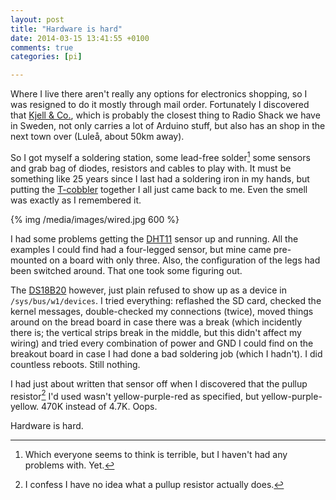 ```yaml
---
layout: post
title: "Hardware is hard"
date: 2014-03-15 13:41:55 +0100
comments: true
categories: [pi]

---
```


Where I live there aren't really any options for electronics shopping,
so I was resigned to do it mostly through mail order. Fortunately I
discovered that [Kjell & Co.][kjell], which is probably the closest
thing to Radio Shack we have in Sweden, not only carries a lot of
Arduino stuff, but also has an shop in the next town over (Luleå,
about 50km away).

So I got myself a soldering station, some lead-free solder[^1] some
sensors and grab bag of diodes, resistors and cables to play with. It
must be something like 25 years since I last had a soldering iron in
my hands, but putting the [T-cobbler][cobbler] together I all just
came back to me. Even the smell was exactly as I remembered it.

{% img /media/images/wired.jpg 600 %}

I had some problems getting the [DHT11][dht11] sensor up and
running. All the examples I could find had a four-legged sensor, but
mine came pre-mounted on a board with only three. Also, the
configuration of the legs had been switched around. That one took some
figuring out.

The [DS18B20][ds18b20] however, just plain refused to show up as a
device in `/sys/bus/w1/devices`. I tried everything: reflashed the SD
card, checked the kernel messages, double-checked my connections
(twice), moved things around on the bread board in case there was a
break (which incidently there is; the vertical strips break in the
middle, but this didn't affect my wiring) and tried every combination
of power and GND I could find on the breakout board in case I had done
a bad soldering job (which I hadn't). I did countless reboots. Still
nothing.

I had just about written that sensor off when I discovered that the
pullup resistor[^2] I'd used wasn't yellow-purple-red as specified, but
yellow-purple-yellow. 470K instead of 4.7K. Oops.

Hardware is hard. 

[^1]: Which everyone seems to think is terrible, but I haven't had any problems with. Yet.
[^2]: I confess I have no idea what a pullup resistor actually does.

[kjell]:http://kjell.com/
[cobbler]:http://www.adafruit.com/products/1105
[dht11]:http://www.adafruit.com/products/386
[ds18b20]:http://www.adafruit.com/products/381
